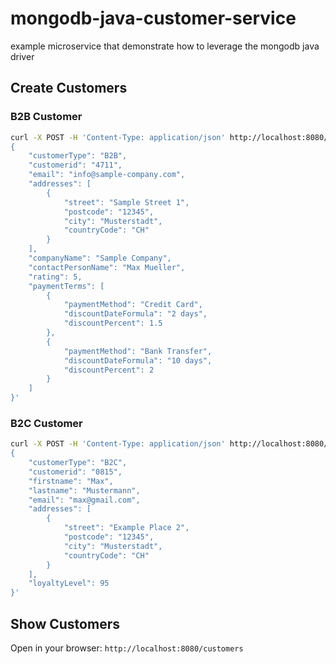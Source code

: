 # mongodb-java-customer-service
example microservice that demonstrate how to leverage the mongodb java driver

## Create Customers

### B2B Customer
```bash
curl -X POST -H 'Content-Type: application/json' http://localhost:8080/customers -d '
{
    "customerType": "B2B",
    "customerid": "4711",
    "email": "info@sample-company.com",
    "addresses": [
        {
            "street": "Sample Street 1",
            "postcode": "12345",
            "city": "Musterstadt",
            "countryCode": "CH"
        }
    ],
    "companyName": "Sample Company",
    "contactPersonName": "Max Mueller",
    "rating": 5,
    "paymentTerms": [
        {
            "paymentMethod": "Credit Card",
            "discountDateFormula": "2 days",
            "discountPercent": 1.5
        },
        {
            "paymentMethod": "Bank Transfer",
            "discountDateFormula": "10 days",
            "discountPercent": 2
        }
    ]
}'
```

### B2C Customer
```bash
curl -X POST -H 'Content-Type: application/json' http://localhost:8080/customers -d '
{
    "customerType": "B2C",
    "customerid": "0815",
    "firstname": "Max",
    "lastname": "Mustermann",
    "email": "max@gmail.com",
    "addresses": [
        {
            "street": "Example Place 2",
            "postcode": "12345",
            "city": "Musterstadt",
            "countryCode": "CH"
        }
    ],
    "loyaltyLevel": 95
}'
```
## Show Customers
Open in your browser: `http://localhost:8080/customers`
